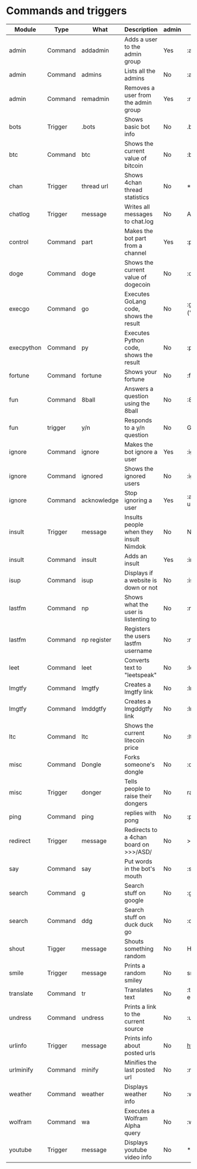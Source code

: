 Commands and triggers
======
| Module     | Type    | What             | Description                            | admin | Example                                   |
| -----------|---------|------------------|----------------------------------------|-------|-------------------------------------------|
| admin      | Command | addadmin         | Adds a user to the admin group         | Yes   | :addadmin shodan                          |
| admin      | Command | admins           | Lists all the admins                   | No    | :admins                                   |
| admin      | Command | remadmin         | Removes a user from the admin group    | Yes   | :remadmin shodan                          |
| bots       | Trigger | .bots            | Shows basic bot info                   | No    | .bots                                     |
| btc        | Command | btc              | Shows the current value of bitcoin     | No    | :btc                                      |
| chan       | Trigger | thread url       | Shows 4chan thread statistics          | No    | \*4chan thread\*                          |
| chatlog    | Trigger | message          | Writes all messages to chat.log        | No    | Any message                               |
| control    | Command | part             | Makes the bot part from a channel      | Yes   | :part #/g/sicp                            |
| doge       | Command | doge             | Shows the current value of dogecoin    | No    | :doge                                     |
| execgo     | Command | go               | Executes GoLang code, shows the result | No    | :go fmt &#124; fmt.Println ("Hello, 世界")|
| execpython | Command | py               | Executes Python code, shows the result | No    | :py print "hi"                            |
| fortune    | Command | fortune          | Shows your fortune                     | No    | :fortune                                  |
| fun        | Command | 8ball            | Answers a question using the 8ball     | No    | :8ball go outside?                        |
| fun        | trigger | y/n              | Responds to a y/n question             | No    | Go outside y/n?                           |
| ignore     | Command | ignore           | Makes the bot ignore a user            | Yes   | :ignore user1                             |
| ignore     | Command | ignored          | Shows the ignored users                | No    | :ignored                                  |
| ignore     | Command | acknowledge      | Stop ignoring a user                   | Yes   | :acknowledge user1                        |
| insult     | Trigger | message          | Insults people when they insult Nimdok | No    | Nimdok sucks                              |
| insult     | Command | insult           | Adds an insult                         | Yes   | :insult okay then                         |
| isup       | Command | isup             | Displays if a website is down or not   | No    | :isup google.com                          |
| lastfm     | Command | np               | Shows what the user is listenting to   | No    | :np                                       |
| lastfm     | Command | np register      | Registers the users lastfm username    | No    | :np register usr                          |
| leet       | Command | leet             | Converts text to "leetspeak"           | No    | :leet hello world                         |
| lmgtfy     | Command | lmgtfy           | Creates a lmgtfy link                  | No    | :lmgtfy something                         |
| lmgtfy     | Command | lmddgtfy         | Creates a lmgddgtfy link               | No    | :lmddgtfy stuff                           |
| ltc        | Command | ltc              | Shows the current litecoin price       | No    | :ltc                                      |
| misc       | Command | Dongle           | Forks someone's dongle                 | No    | :dongle shodan                            |
| misc       | Trigger | donger           | Tells people to raise their dongers    | No    | raise that donger                         |
| ping       | Command | ping             | replies with pong                      | No    | :ping                                     |
| redirect   | Trigger | message          | Redirects to a 4chan board on >>>/ASD/ | No    | >>>/g/                                    |
| say        | Command | say              | Put words in the bot's mouth           | No    | :say hello world                          |
| search     | Command | g                | Search stuff on google                 | No    | :g cake                                   |
| search     | Command | ddg              | Search stuff on duck duck go           | No    | :ddg cake                                 |
| shout      | Tigger  | message          | Shouts something random                | No    | HELLO WORLD                               |
| smile      | Trigger | message          | Prints a random smiley                 | No    | smile                                     |
| translate  | Command | tr               | Translates text                        | No    | :tr {from auto} {to english} hello world  |
| undress    | Command | undress          | Prints a link to the current source    | No    | :undress                                  |
| urlinfo    | Trigger | message          | Prints info about posted urls          | No    | http://example.com/                       |
| urlminify  | Command | minify           | Minifies the last posted url           | No    | :minify                                   |
| weather    | Command | weather          | Displays weather info                  | No    | :w tokyo                                  |
| wolfram    | Command | wa               | Executes a Wolfram Alpha query         | No    | :wa wine in france                        |
| youtube    | Trigger | message          | Displays youtube video info            | No    | \*youtube link\*                          |
